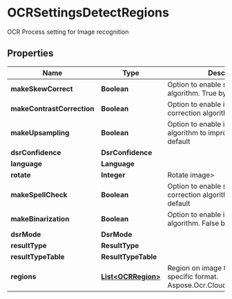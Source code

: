 

# OCRSettingsDetectRegions

OCR Process setting for Image recognition

## Properties

| Name | Type | Description | Notes |
|------------ | ------------- | ------------- | -------------|
|**makeSkewCorrect** | **Boolean** | Option to enable skew correction algorithm. True by default |  [optional] |
|**makeContrastCorrection** | **Boolean** | Option to enable image contrast correction algorithm. True by default |  [optional] |
|**makeUpsampling** | **Boolean** | Option to enable image up-sampling algorithm to improve quality. True by default |  [optional] |
|**dsrConfidence** | **DsrConfidence** |  |  [optional] |
|**language** | **Language** |  |  [optional] |
|**rotate** | **Integer** | Rotate image&gt; |  [optional] |
|**makeSpellCheck** | **Boolean** | Option to enable spell checking and correction algorithm. False by default |  [optional] |
|**makeBinarization** | **Boolean** | Option to enable image binarization algorithm. False by default |  [optional] |
|**dsrMode** | **DsrMode** |  |  [optional] |
|**resultType** | **ResultType** |  |  [optional] |
|**resultTypeTable** | **ResultTypeTable** |  |  [optional] |
|**regions** | [**List&lt;OCRRegion&gt;**](OCRRegion.md) | Region on image to recognize in specific format. Aspose.Ocr.Cloud.Public.OCRRegion |  [optional] |



